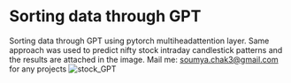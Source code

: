 # Sorting data through GPT
 Sorting data through GPT using pytorch multiheadattention layer. Same approach was used to predict nifty stock intraday candlestick patterns and the results are attached in the image. Mail me: soumya.chak3@gmail.com for any projects
![stock_GPT](https://github.com/soumyachak/Sorting-data-through-GPT/assets/13974915/f5615313-5bd0-40ae-ad46-69063e3b505b)

